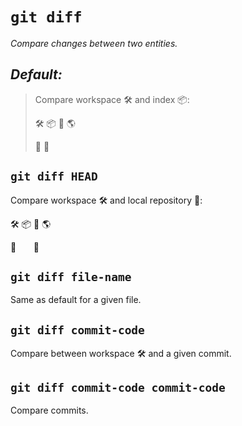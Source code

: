 # `git diff`

_Compare changes between two entities._

## **_Default:_**

> Compare workspace :hammer_and_wrench: and index :package::
>
> :hammer_and_wrench: :package: :page_with_curl: :earth_americas:
>
> :mag_right: :mag_right:

## `git diff HEAD`

Compare workspace :hammer_and_wrench: and local repository :page_with_curl::

:hammer_and_wrench: :package: :page_with_curl: :earth_americas:

:mag_right: &nbsp; &nbsp; &nbsp; :mag_right:

## `git diff file-name`

Same as default for a given file.

## `git diff commit-code`

Compare between workspace :hammer_and_wrench: and a given commit.

## `git diff commit-code commit-code`

Compare commits.
